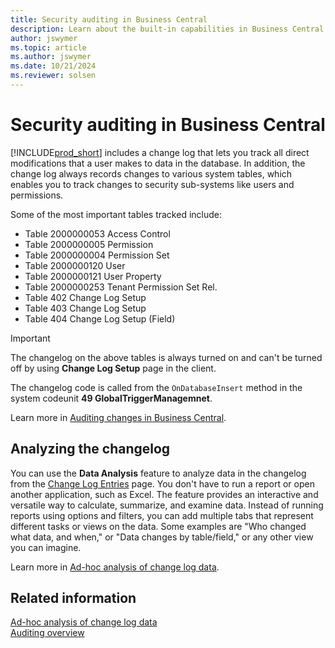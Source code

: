 ```yaml
---
title: Security auditing in Business Central
description: Learn about the built-in capabilities in Business Central that let you track and audit usage of your Business Central.
author: jswymer
ms.topic: article
ms.author: jswymer
ms.date: 10/21/2024
ms.reviewer: solsen
---
```


# Security auditing in Business Central

[!INCLUDE[prod_short](../developer/includes/prod_short.md)] includes a change log that lets you track all direct modifications that a user makes to data in the database. In addition, the change log always records changes to various system tables, which enables you to track changes to security sub-systems like users and permissions.

Some of the most important tables tracked include:  

- Table 2000000053 Access Control
- Table 2000000005 Permission
- Table 2000000004 Permission Set
- Table 2000000120 User
- Table 2000000121 User Property
- Table 2000000253 Tenant Permission Set Rel.
- Table 402 Change Log Setup
- Table 403 Change Log Setup
- Table 404 Change Log Setup (Field)

> [!IMPORTANT]  
> The changelog on the above tables is always turned on and can't be turned off by using **Change Log Setup** page in the client.
>
> The changelog code is called from the `OnDatabaseInsert` method in the system codeunit **49 GlobalTriggerManagemnet**.

Learn more in [Auditing changes in Business Central](/dynamics365/business-central/across-log-changes).


## Analyzing the changelog

You can use the **Data Analysis** feature to analyze data in the changelog from the [Change Log Entries](https://businesscentral.dynamics.com/?page=595) page. You don't have to run a report or open another application, such as Excel. The feature provides an interactive and versatile way to calculate, summarize, and examine data. Instead of running reports using options and filters, you can add multiple tabs that represent different tasks or views on the data. Some examples are "Who changed what data, and when," or "Data changes by table/field," or any other view you can imagine. 

Learn more in [Ad-hoc analysis of change log data](/dynamics365/business-central/across-log-changes#analyze-data-in-the-change-log).

<!-- change title to auditing data changes -->

## Related information

[Ad-hoc analysis of change log data](/dynamics365/business-central/across-log-changes#analyze-data-in-the-change-log)  
[Auditing overview](../auditing/auditing-overview.md)  

